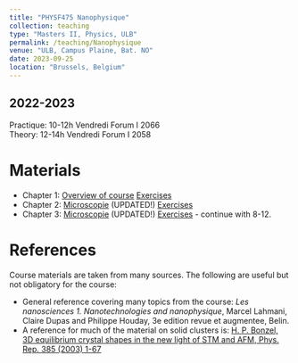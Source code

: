 ```yaml
---
title: "PHYSF475 Nanophysique"
collection: teaching
type: "Masters II, Physics, ULB"
permalink: /teaching/Nanophysique
venue: "ULB, Campus Plaine, Bat. NO"
date: 2023-09-25
location: "Brussels, Belgium"
---
```


2022-2023
---------
Practique: 10-12h Vendredi  Forum I 2066  
Theory:    12-14h Vendredi  Forum I 2058

Materials
======
* Chapter 1: [Overview of course](/files/Nanophysique/chapter1.pdf)		[Exercises](/files/Nanophysique/Exercises1.pdf)
* Chapter 2: [Microscopie](/files/Nanophysique/chapter2.pdf) (UPDATED!)		[Exercises](/files/Nanophysique/Exercises2.pdf)
* Chapter 3: [Microscopie](/files/Nanophysique/chapter3.pdf) (UPDATED!)	[Exercises](/files/Nanophysique/Exercises3.pdf) - continue with 8-12. 


References
=============
Course materials are taken from many sources. The following are useful but not obligatory for the course:  
* General reference covering many topics from the course: *Les nanosciences 1. Nanotechnologies and nanophysique*, Marcel Lahmani, Claire Dupas and Philippe Houday, 3e edition revue et augmentee, Belin.  
* A reference for much of the material on solid clusters is: [H. P. Bonzel, 3D equilibrium crystal shapes in the new light of STM and AFM, Phys. Rep. 385 (2003) 1-67](https://www.sciencedirect.com/science/article/abs/pii/S0370157303002734)  

